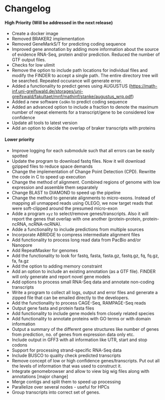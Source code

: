 # Changelog

#### High Priority (Will be addressed in the next release)

- Create a docker image
- Removed BRAKER2 implementation
- Removed GeneMarkS/T for predicting coding sequence
- Improved gene annotation by adding more information about the source of evidence RNA-Seq, protein and/or prediction. Reduced the number of GTF output files.
- Checks for low ulimit
- Remove the option to include path locations for individual files and modify the FINDER to accept a single path. The entire directory tree will be searched. Repeated occurance will generate error.
- Added a functionality to predict genes using AUGUSTUS (https://math-inf.uni-greifswald.de/storages/uni-greifswald/fakultaet/mnf/mathinf/stanke/augustus_wrp.pdf)
- Added a new software `CodAn` to predict coding sequence
- Added an advanced option to include a fraction to denote the maximum number of repeat elements for a transcript/gene to be considered low confidence
- Update all tools to latest version 
- Add an option to decide the overlap of braker transcripts with proteins


#### Lower priority

- Improve logging for each submodule such that all errors can be easily spotted
- Update the program to download fastq files. Now it will download gzipped files to reduce space demands
- Change the implementation of Change Point Detection (CPD). Rewritte the code in C to speed up execution
- Change the method of alignment. Combined regions of genome with low expression and assemble them separately
- Change BLAST to DIAMOND to speed up the pipeline
- Change the method to generate alignments to micro-exons. Instead of mapping all unmapped reads using OLEGO, we now target reads that were soft-clipped around the presumed micro-exon
- Adde a program `xyz` to select/remove genes/transcripts. Also it will report the genes that overlap with one another (protein-protein, protein-ncRNA, ncRNA-ncRNA).
- Adde a functionality to include predictions from multiple sources
- Incorporate ABRIDGE to compress intermediate alignment files
- Add functionality to process long read data from PacBio and/or Nanopore
- Add RepeatMasker for genomes
- Add the functionality to look for fastq, fasta, fasta.gz, fastq.gz, fq, fq.gz, fa, fa.gz
- Add the option to adding memory constraint
- Add an option to include an existing annotation (as a GTF file). FINDER will only generate and report novel gene models
- Add options to process small RNA-Seq data and annotate non-coding transcripts
- Write a program to collect all logs, output and error files and generate a zipped file that can be emailed directly to the developers.
- Add the functionality to process CAGE-Seq, RAMPAGE-Seq reads
- Output gene fasta and protein fasta files
- Add functionality to include gene models from closely related species
- Add functionality to annotate proteins with GO terms or with domain information
- Output a summary of the different gene structures like number of genes from prediction, no. of genes from expression data only etc.
- Include output in GFF3 with all information like UTR, start and stop codons
- Support for processing strand-specific RNA-Seq data
- Include BUSCO to quality check predicted transcripts
- Remove concept of low or high confidence genes/transcripts. Put out all the levels of information that was used to construct it.
- Integrate genomebrowser and allow to view big wig files along with annotations [major change]
- Merge contigs and split them to speed up processing
- Parallelize over several nodes - useful for HPCs
- Group transcripts into correct set of genes. 